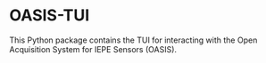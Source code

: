 # OASIS-TUI

This Python package contains the TUI for interacting with the Open Acquisition System for IEPE Sensors (OASIS).
